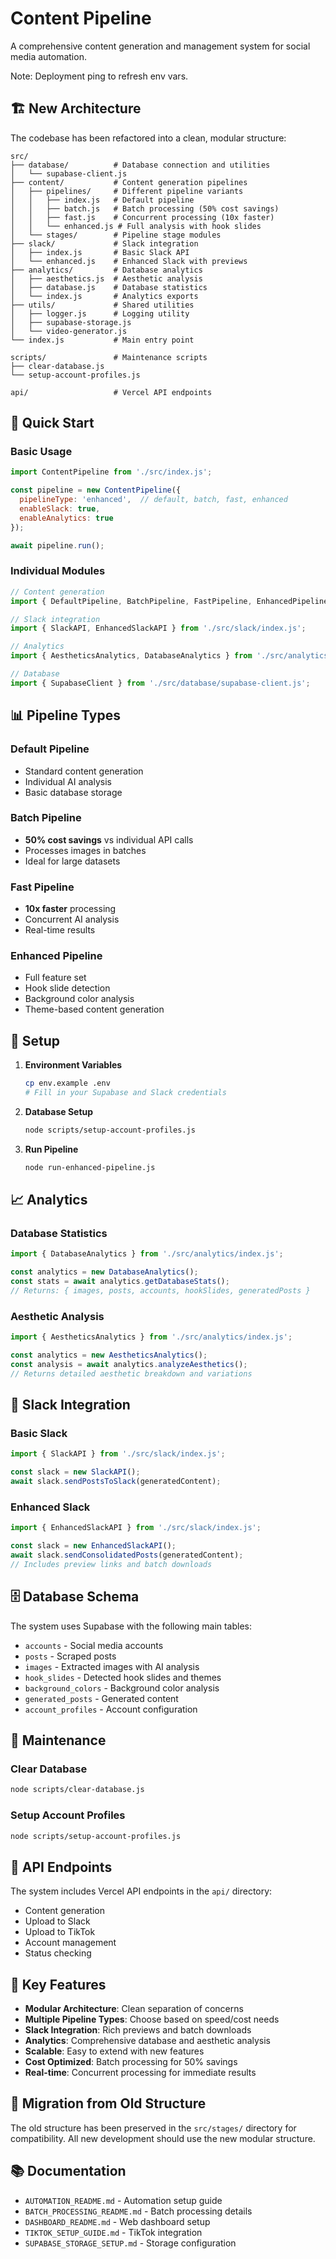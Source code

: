 # Content Pipeline

A comprehensive content generation and management system for social media automation.

Note: Deployment ping to refresh env vars.

## 🏗️ New Architecture

The codebase has been refactored into a clean, modular structure:

```
src/
├── database/          # Database connection and utilities
│   └── supabase-client.js
├── content/           # Content generation pipelines
│   ├── pipelines/     # Different pipeline variants
│   │   ├── index.js   # Default pipeline
│   │   ├── batch.js   # Batch processing (50% cost savings)
│   │   ├── fast.js    # Concurrent processing (10x faster)
│   │   └── enhanced.js # Full analysis with hook slides
│   └── stages/        # Pipeline stage modules
├── slack/             # Slack integration
│   ├── index.js       # Basic Slack API
│   └── enhanced.js    # Enhanced Slack with previews
├── analytics/         # Database analytics
│   ├── aesthetics.js  # Aesthetic analysis
│   ├── database.js    # Database statistics
│   └── index.js       # Analytics exports
├── utils/             # Shared utilities
│   ├── logger.js      # Logging utility
│   ├── supabase-storage.js
│   └── video-generator.js
└── index.js           # Main entry point

scripts/               # Maintenance scripts
├── clear-database.js
└── setup-account-profiles.js

api/                   # Vercel API endpoints
```

## 🚀 Quick Start

### Basic Usage

```javascript
import ContentPipeline from './src/index.js';

const pipeline = new ContentPipeline({
  pipelineType: 'enhanced',  // default, batch, fast, enhanced
  enableSlack: true,
  enableAnalytics: true
});

await pipeline.run();
```

### Individual Modules

```javascript
// Content generation
import { DefaultPipeline, BatchPipeline, FastPipeline, EnhancedPipeline } from './src/content/index.js';

// Slack integration
import { SlackAPI, EnhancedSlackAPI } from './src/slack/index.js';

// Analytics
import { AestheticsAnalytics, DatabaseAnalytics } from './src/analytics/index.js';

// Database
import { SupabaseClient } from './src/database/supabase-client.js';
```

## 📊 Pipeline Types

### Default Pipeline
- Standard content generation
- Individual AI analysis
- Basic database storage

### Batch Pipeline
- **50% cost savings** vs individual API calls
- Processes images in batches
- Ideal for large datasets

### Fast Pipeline
- **10x faster** processing
- Concurrent AI analysis
- Real-time results

### Enhanced Pipeline
- Full feature set
- Hook slide detection
- Background color analysis
- Theme-based content generation

## 🔧 Setup

1. **Environment Variables**
   ```bash
   cp env.example .env
   # Fill in your Supabase and Slack credentials
   ```

2. **Database Setup**
   ```bash
   node scripts/setup-account-profiles.js
   ```

3. **Run Pipeline**
   ```bash
   node run-enhanced-pipeline.js
   ```

## 📈 Analytics

### Database Statistics
```javascript
import { DatabaseAnalytics } from './src/analytics/index.js';

const analytics = new DatabaseAnalytics();
const stats = await analytics.getDatabaseStats();
// Returns: { images, posts, accounts, hookSlides, generatedPosts }
```

### Aesthetic Analysis
```javascript
import { AestheticsAnalytics } from './src/analytics/index.js';

const analytics = new AestheticsAnalytics();
const analysis = await analytics.analyzeAesthetics();
// Returns detailed aesthetic breakdown and variations
```

## 🔗 Slack Integration

### Basic Slack
```javascript
import { SlackAPI } from './src/slack/index.js';

const slack = new SlackAPI();
await slack.sendPostsToSlack(generatedContent);
```

### Enhanced Slack
```javascript
import { EnhancedSlackAPI } from './src/slack/index.js';

const slack = new EnhancedSlackAPI();
await slack.sendConsolidatedPosts(generatedContent);
// Includes preview links and batch downloads
```

## 🗄️ Database Schema

The system uses Supabase with the following main tables:
- `accounts` - Social media accounts
- `posts` - Scraped posts
- `images` - Extracted images with AI analysis
- `hook_slides` - Detected hook slides and themes
- `background_colors` - Background color analysis
- `generated_posts` - Generated content
- `account_profiles` - Account configuration

## 🧹 Maintenance

### Clear Database
```bash
node scripts/clear-database.js
```

### Setup Account Profiles
```bash
node scripts/setup-account-profiles.js
```

## 📝 API Endpoints

The system includes Vercel API endpoints in the `api/` directory:
- Content generation
- Upload to Slack
- Upload to TikTok
- Account management
- Status checking

## 🎯 Key Features

- **Modular Architecture**: Clean separation of concerns
- **Multiple Pipeline Types**: Choose based on speed/cost needs
- **Slack Integration**: Rich previews and batch downloads
- **Analytics**: Comprehensive database and aesthetic analysis
- **Scalable**: Easy to extend with new features
- **Cost Optimized**: Batch processing for 50% savings
- **Real-time**: Concurrent processing for immediate results

## 🔄 Migration from Old Structure

The old structure has been preserved in the `src/stages/` directory for compatibility. All new development should use the new modular structure.

## 📚 Documentation

- `AUTOMATION_README.md` - Automation setup guide
- `BATCH_PROCESSING_README.md` - Batch processing details
- `DASHBOARD_README.md` - Web dashboard setup
- `TIKTOK_SETUP_GUIDE.md` - TikTok integration
- `SUPABASE_STORAGE_SETUP.md` - Storage configuration 